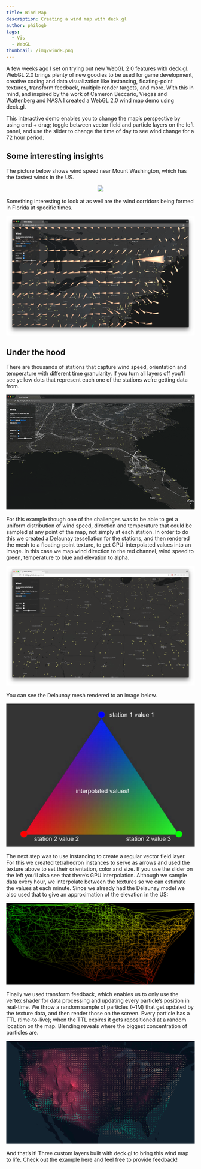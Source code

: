 ```yaml
---
title: Wind Map
description: Creating a wind map with deck.gl
author: philogb
tags:
  - Vis
  - WebGL
thumbnail: /img/wind8.png
---
```


A few weeks ago I set on trying out new WebGL 2.0 features with deck.gl. WebGL 2.0 brings plenty of new goodies to be used for game development, creative coding and data visualization like instancing, floating-point textures, transform feedback, multiple render targets, and more. With this in mind, and inspired by the work of Cameron Beccario, Viegas and Wattenberg and NASA I created a WebGL 2.0 wind map demo using deck.gl.

This interactive demo enables you to change the map’s perspective by using cmd + drag; toggle between vector field and particle layers on the left panel, and use the slider to change the time of day to see wind change for a 72 hour period. 

Some interesting insights
-------
The picture below shows wind speed near Mount Washington, which has the fastest winds in the US.

<p align="center">
  <img src="../img/wind1.gif">
</p>

Something interesting to look at as well are the wind corridors being formed in Florida at specific times.

<p align="center">
  <img src="../img/wind2.png">
</p>

Under the hood
-------
There are thousands of stations that capture wind speed, orientation and temperature with different time granularity. If you turn all layers off you’ll see yellow dots that represent each one of the stations we’re getting data from.

<p align="center">
  <img src="../img/wind3.gif">
</p>

For this example though one of the challenges was to be able to get a uniform distribution of wind speed, direction and temperature that could be sampled at any point of the map, not simply at each station. In order to do this we created a Delaunay tessellation for the stations, and then rendered the mesh to a floating-point texture, to get GPU-interpolated values into an image. In this case we map wind direction to the red channel, wind speed to green, temperature to blue and elevation to alpha.

<p align="center">
  <img src="../img/wind4.png">
</p>

You can see the Delaunay mesh rendered to an image below.

<p align="center">
  <img src="../img/wind5.png">
</p>

The next step was to use instancing to create a regular vector field layer. For this we created tetrahedron instances to serve as arrows and used the texture above to set their orientation, color and size. If you use the slider on the left you’ll also see that there’s GPU interpolation. Although we sample data every hour, we interpolate between the textures so we can estimate the values at each minute. Since we already had the Delaunay model we also used that to give an approximation of the elevation in the US:

<p align="center">
  <img src="../img/wind6.png">
</p>

Finally we used transform feedback, which enables us to only use the vertex shader for data processing and updating every particle’s position in real-time. We throw a random sample of particles (~1M) that get updated by the texture data, and then render those on the screen. Every particle has a TTL (time-to-live); when the TTL expires it gets repositioned at a random location on the map. Blending reveals where the biggest concentration of particles are.

<p align="center">
  <img src="../img/wind7.png">
</p>

And that’s it! Three custom layers built with deck.gl to bring this wind map to life. Check out the example here and feel free to provide feedback!
